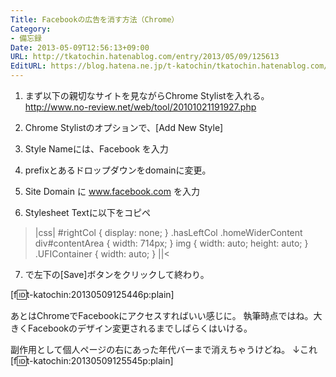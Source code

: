 ```yaml
---
Title: Facebookの広告を消す方法（Chrome）
Category:
- 備忘録
Date: 2013-05-09T12:56:13+09:00
URL: http://tkatochin.hatenablog.com/entry/2013/05/09/125613
EditURL: https://blog.hatena.ne.jp/t-katochin/tkatochin.hatenablog.com/atom/entry/11696248318753300776
---
```


1. まず以下の親切なサイトを見ながらChrome Stylistを入れる。
http://www.no-review.net/web/tool/20101021191927.php

2. Chrome Stylistのオプションで、[Add New Style]
3. Style Nameには、Facebook を入力
4. prefixとあるドロップダウンをdomainに変更。
5. Site Domain に www.facebook.com を入力
6. Stylesheet Textに以下をコピペ

>|css|
#rightCol {
  display: none;
}
.hasLeftCol .homeWiderContent div#contentArea {
  width: 714px;
}
img {
  width: auto;
  height: auto;
}
.UFIContainer {
  width: auto;
}
||<

7. で左下の[Save]ボタンをクリックして終わり。

[f:id:t-katochin:20130509125446p:plain]


あとはChromeでFacebookにアクセスすればいい感じに。
執筆時点ではね。大きくFacebookのデザイン変更されるまでしばらくはいける。

副作用として個人ページの右にあった年代バーまで消えちゃうけどね。
↓これ
[f:id:t-katochin:20130509125545p:plain]
